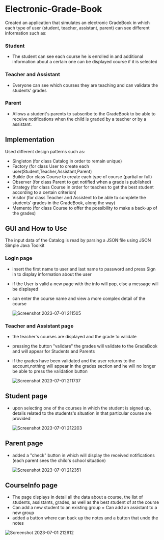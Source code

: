 # Electronic-Grade-Book
 Created an application that simulates an electronic GradeBook in which each type of user (student, teacher, assistant, parent) can see different information such as:
### Student
- The student can see each course he is enrolled in and additional information about a certain one can be displayed
course if it is selected
### Teacher and Assistant
- Everyone can see which courses they are teaching and can validate the students' grades
### Parent
- Allows a student's parents to subscribe to the GradeBook to be able to receive notifications when the child is graded by a teacher or by a assistant.

## Implementation
 Used different design patterns such as:
- Singleton (for class Catalog in order to remain unique)
- Factory (for class User to create each user(Student,Teacher,Assistant,Parent)
- Builde (for class Course to create each type of course (partial or full)
- Observer (for class Parent to get notified when a grade is published)
- Strategy (for class Course in order for teaches to get the best student according to a certain criterion)
- Visitor (for class Teacher and Assistent to be able to complete the students' grades in the GradeBook, along the way)
- Memento (for class Course to offer the possibility to make a back-up of the grades)

## GUI and How to Use
 The input data of the Catalog is read by parsing a JSON file using JSON Simple Java Toolkit

 ### Login page
- insert the first name to user and last name to password and press Sign in to display information about the user
- if the User is valid a new page with the info will pop, else a message will be displayed
- can enter the course name and view a more complex detail of the course

    ![Screenshot 2023-07-01 211505](https://github.com/StefanIv21/Electronic-Grade-Book/assets/94042909/31e40ce4-a174-4a21-b528-84eaf016c450)


### Teacher and Assistant page
- the teacher's courses are displayed and the grade to validate
- pressing the button "validare" the grades will validate to the GradeBook and will appear for Students and Parents
- if the grades have been validated and the user returns to the account,nothing will appear in the grades section  and he will no longer be able to press the validation button

    ![Screenshot 2023-07-01 211737](https://github.com/StefanIv21/Electronic-Grade-Book/assets/94042909/f0a24d6a-a0aa-4f5d-8b6a-33b9b118d2a1)

## Student page
- upon selecting one of the courses in which the student is signed up, details related to the students's situation in that particular course are provided
  
    ![Screenshot 2023-07-01 212203](https://github.com/StefanIv21/Electronic-Grade-Book/assets/94042909/60b8acae-41e4-43f8-a5ef-f6e03002116c)


## Parent page
- added a "check" button in which will display the received notifications (each parent sees the child's school situation)

    ![Screenshot 2023-07-01 212351](https://github.com/StefanIv21/Electronic-Grade-Book/assets/94042909/5783ab71-5060-4224-9aa6-719018a12c39)

## CourseInfo page
- The page displays in detail all the data about a course, the list of students, assistants, grades, as well as the best student of at the course
- Can add a new student to an existing group
= Can add an assistant to a new group
- added a button where can back up the notes and a button that undo the notes

![Screenshot 2023-07-01 212612](https://github.com/StefanIv21/Electronic-Grade-Book/assets/94042909/6836909b-3ce6-4685-bf8a-a898cce09f75)

  
